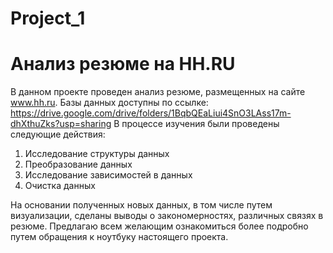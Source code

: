 # Project_1
# Анализ резюме на HH.RU


В данном проекте проведен анализ резюме, размещенных на сайте www.hh.ru. 
Базы данных доступны по ссылке: https://drive.google.com/drive/folders/1BqbQEaLiui4SnO3LAss17m-dhXthuZks?usp=sharing
В процессе изучения были проведены следующие действия:
1.	Исследование структуры данных
2.	Преобразование данных
3.	Исследование зависимостей в данных
4.	Очистка данных

На основании полученных новых данных, в том числе путем визуализации, сделаны выводы о закономерностях, различных связях в резюме. Предлагаю всем желающим ознакомиться более подробно путем обращения к ноутбуку настоящего проекта.

